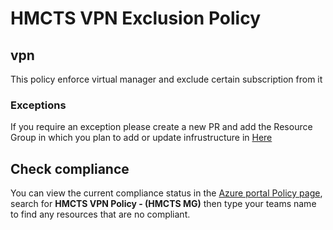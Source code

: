 # HMCTS VPN Exclusion Policy

## vpn

This policy enforce virtual manager and exclude certain subscription from it

### Exceptions

If you require an exception please create a new PR and add the Resource Group in which you plan to add or update infrustructure in [Here](https://github.com/hmcts/cpp-azure-policy/blob/489c958d219271f1aec1e25bb15baa0befda2d84/assignments/mgmt-groups/mg-HMCTS/assign.vpn.json#L11)

## Check compliance

You can view the current compliance status in the [Azure portal Policy page](https://portal.azure.com/#view/Microsoft_Azure_Policy/PolicyMenuBlade/~/Overview), search for ****HMCTS VPN Policy - (HMCTS MG)**** then type your teams name to find any resources that are no compliant.



